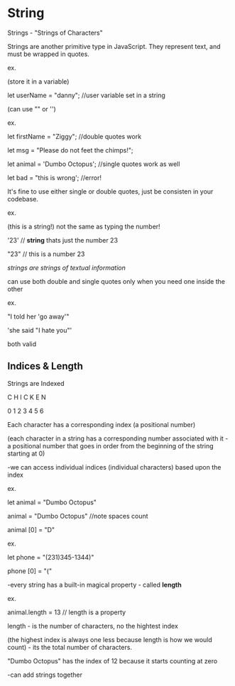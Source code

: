 # String

Strings - "Strings of Characters"

Strings are another primitive type in JavaScript. They represent text, and must be wrapped in quotes.

ex. 

(store it in a variable)

let userName = "danny";  //user variable set in a string

(can use "" or '')

ex. 

let firstName = "Ziggy"; //double quotes work

let msg = "Please do not feet the chimps!";

let animal = 'Dumbo Octopus'; //single quotes work as well

let bad = "this is wrong'; //error!

It's fine to use either single or double quotes, just be consisten in your codebase.

ex.

(this is a string!) not the same as typing the number!

'23' // **string** thats just the number 23

"23" // this is a number 23

*strings are strings of textual information*

can use both double and single quotes only when you need one inside the other

ex.

"I told her 'go away'"

'she said "I hate you"' 

both valid

## Indices & Length

Strings are Indexed

C H I C K E N

0 1 2 3 4 5 6

Each character has a corresponding index (a positional number)

(each character in a string has a corresponding number associated with it - a positional number that goes in order from the beginning of the string starting at 0)

 -we can access individual indices (individual characters) based upon the index

ex.

let animal = "Dumbo Octopus"

animal  = "Dumbo Octopus" //note spaces count 

animal [0] = "D"

ex.

let phone = "(231)345-1344)"

phone [0] = "("

-every string has a built-in magical property - called **length**

ex.

animal.length = 13 // length is a property

length - is the number of characters, no the hightest index

(the highest index is always one less because length is how we would count) - its the total number of characters.

"Dumbo Octopus" has the index of 12 because it starts counting at zero

-can add strings together
